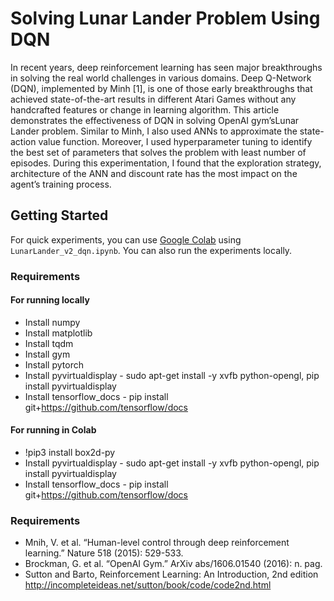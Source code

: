# Solving Lunar Lander Problem Using DQN

In recent years, deep reinforcement learning has seen major breakthroughs in solving the real world challenges in various domains. Deep Q-Network (DQN), implemented by Minh [1], is one of those early breakthroughs that achieved state-of-the-art results in different Atari Games without any handcrafted features or change in learning algorithm. This article demonstrates the effectiveness of DQN in solving OpenAI gym’sLunar Lander problem. Similar to Minh, I also used ANNs to approximate the state-action value function. Moreover, I used hyperparameter tuning to identify the best set of parameters that solves the problem with least number of episodes. During this experimentation, I found that the exploration strategy, architecture of the ANN and discount rate has the most impact on the agent’s training process.

## Getting Started

For quick experiments, you can use [Google Colab](https://colab.research.google.com/notebooks/welcome.ipynb) using `LunarLander_v2_dqn.ipynb`. You can also run the experiments locally.

### Requirements

#### For running locally
-   Install numpy
-   Install matplotlib
-   Install tqdm
-   Install gym
-   Install pytorch
-   Install pyvirtualdisplay - sudo apt-get install -y xvfb python-opengl, pip install pyvirtualdisplay
-   Install tensorflow_docs - pip install git+https://github.com/tensorflow/docs


#### For running in Colab
-   !pip3 install box2d-py
-   Install pyvirtualdisplay - sudo apt-get install -y xvfb python-opengl, pip install pyvirtualdisplay
-   Install tensorflow_docs - pip install git+https://github.com/tensorflow/docs


### Requirements
- Mnih, V. et al. “Human-level control through deep reinforcement learning.” Nature 518 (2015): 529-533.
- Brockman, G. et al. “OpenAI Gym.” ArXiv abs/1606.01540 (2016): n. pag.
- Sutton and Barto, Reinforcement Learning: An Introduction, 2nd edition http://incompleteideas.net/sutton/book/code/code2nd.html
